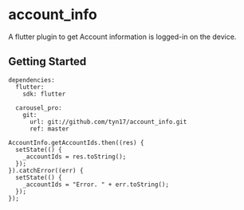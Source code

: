 # account_info

A flutter plugin to get Account information is logged-in on the device.

## Getting Started
```
dependencies:
  flutter:
    sdk: flutter

  carousel_pro:
    git:
      url: git://github.com/tyn17/account_info.git
      ref: master
```

```
AccountInfo.getAccountIds.then((res) {
  setState(() {
    _accountIds = res.toString();
  });
}).catchError((err) {
  setState(() {
    _accountIds = "Error. " + err.toString();
  });
});
```